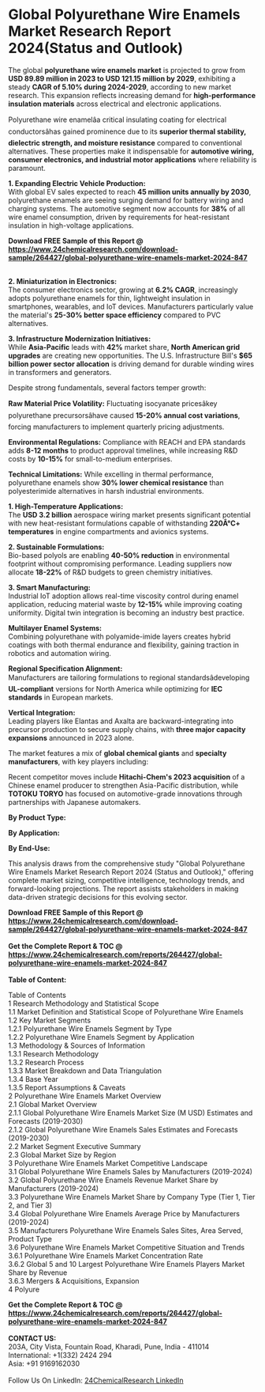 <h1>Global Polyurethane Wire Enamels Market Research Report 2024(Status and Outlook)</h1><p>The global <strong>polyurethane wire enamels market</strong> is projected to grow from <strong>USD 89.89 million in 2023 to USD 121.15 million by 2029</strong>, exhibiting a steady <strong>CAGR of 5.10% during 2024-2029</strong>, according to new market research. This expansion reflects increasing demand for <strong>high-performance insulation materials</strong> across electrical and electronic applications.</p><p>Polyurethane wire enamelâa critical insulating coating for electrical conductorsâhas gained prominence due to its <strong>superior thermal stability, dielectric strength, and moisture resistance</strong> compared to conventional alternatives. These properties make it indispensable for <strong>automotive wiring, consumer electronics, and industrial motor applications</strong> where reliability is paramount.</p><p><strong>1. Expanding Electric Vehicle Production:</strong><br>
With global EV sales expected to reach <strong>45 million units annually by 2030</strong>, polyurethane enamels are seeing surging demand for battery wiring and charging systems. The automotive segment now accounts for <strong>38%</strong> of all wire enamel consumption, driven by requirements for heat-resistant insulation in high-voltage applications.</p><div><b>Download FREE Sample of this Report @ 
            <a href="https://www.24chemicalresearch.com/download-sample/264427/global-polyurethane-wire-enamels-market-2024-847">
            https://www.24chemicalresearch.com/download-sample/264427/global-polyurethane-wire-enamels-market-2024-847</a></b></div><br><p><strong>2. Miniaturization in Electronics:</strong><br>
The consumer electronics sector, growing at <strong>6.2% CAGR</strong>, increasingly adopts polyurethane enamels for thin, lightweight insulation in smartphones, wearables, and IoT devices. Manufacturers particularly value the material's <strong>25-30% better space efficiency</strong> compared to PVC alternatives.</p><p><strong>3. Infrastructure Modernization Initiatives:</strong><br>
While <strong>Asia-Pacific</strong> leads with <strong>42%</strong> market share, <strong>North American grid upgrades</strong> are creating new opportunities. The U.S. Infrastructure Bill's <strong>$65 billion power sector allocation</strong> is driving demand for durable winding wires in transformers and generators.</p><p>Despite strong fundamentals, several factors temper growth:</p><p><strong>Raw Material Price Volatility:</strong> Fluctuating isocyanate pricesâkey polyurethane precursorsâhave caused <strong>15-20% annual cost variations</strong>, forcing manufacturers to implement quarterly pricing adjustments.</p><p><strong>Environmental Regulations:</strong> Compliance with REACH and EPA standards adds <strong>8-12 months</strong> to product approval timelines, while increasing R&amp;D costs by <strong>10-15%</strong> for small-to-medium enterprises.</p><p><strong>Technical Limitations:</strong> While excelling in thermal performance, polyurethane enamels show <strong>30% lower chemical resistance</strong> than polyesterimide alternatives in harsh industrial environments.</p><p><strong>1. High-Temperature Applications:</strong><br>
The <strong>USD 3.2 billion</strong> aerospace wiring market presents significant potential with new heat-resistant formulations capable of withstanding <strong>220Â°C+ temperatures</strong> in engine compartments and avionics systems.</p><p><strong>2. Sustainable Formulations:</strong><br>
Bio-based polyols are enabling <strong>40-50% reduction</strong> in environmental footprint without compromising performance. Leading suppliers now allocate <strong>18-22%</strong> of R&amp;D budgets to green chemistry initiatives.</p><p><strong>3. Smart Manufacturing:</strong><br>
Industrial IoT adoption allows real-time viscosity control during enamel application, reducing material waste by <strong>12-15%</strong> while improving coating uniformity. Digital twin integration is becoming an industry best practice.</p><p><strong>Multilayer Enamel Systems:</strong><br>
    Combining polyurethane with polyamide-imide layers creates hybrid coatings with both thermal endurance and flexibility, gaining traction in robotics and automation wiring.</p><p><strong>Regional Specification Alignment:</strong><br>
    Manufacturers are tailoring formulations to regional standardsâdeveloping <strong>UL-compliant</strong> versions for North America while optimizing for <strong>IEC standards</strong> in European markets.</p><p><strong>Vertical Integration:</strong><br>
    Leading players like Elantas and Axalta are backward-integrating into precursor production to secure supply chains, with <strong>three major capacity expansions</strong> announced in 2023 alone.</p><p>The market features a mix of <strong>global chemical giants</strong> and <strong>specialty manufacturers</strong>, with key players including:</p><p>Recent competitor moves include <strong>Hitachi-Chem's 2023 acquisition</strong> of a Chinese enamel producer to strengthen Asia-Pacific distribution, while <strong>TOTOKU TORYO</strong> has focused on automotive-grade innovations through partnerships with Japanese automakers.</p><p><strong>By Product Type:</strong></p><p><strong>By Application:</strong></p><p><strong>By End-Use:</strong></p><p>This analysis draws from the comprehensive study "Global Polyurethane Wire Enamels Market Research Report 2024 (Status and Outlook)," offering complete market sizing, competitive intelligence, technology trends, and forward-looking projections. The report assists stakeholders in making data-driven strategic decisions for this evolving sector.</p><div><b>Download FREE Sample of this Report @ 
            <a href="https://www.24chemicalresearch.com/download-sample/264427/global-polyurethane-wire-enamels-market-2024-847">
            https://www.24chemicalresearch.com/download-sample/264427/global-polyurethane-wire-enamels-market-2024-847</a></b></div><br><div><b>Get the Complete Report & TOC @ 
            <a href="https://www.24chemicalresearch.com/reports/264427/global-polyurethane-wire-enamels-market-2024-847">
            https://www.24chemicalresearch.com/reports/264427/global-polyurethane-wire-enamels-market-2024-847</a></b></div><br>
            <b>Table of Content:</b><p>Table of Contents<br />
1 Research Methodology and Statistical Scope<br />
1.1 Market Definition and Statistical Scope of Polyurethane Wire Enamels<br />
1.2 Key Market Segments<br />
1.2.1 Polyurethane Wire Enamels Segment by Type<br />
1.2.2 Polyurethane Wire Enamels Segment by Application<br />
1.3 Methodology & Sources of Information<br />
1.3.1 Research Methodology<br />
1.3.2 Research Process<br />
1.3.3 Market Breakdown and Data Triangulation<br />
1.3.4 Base Year<br />
1.3.5 Report Assumptions & Caveats<br />
2 Polyurethane Wire Enamels Market Overview<br />
2.1 Global Market Overview<br />
2.1.1 Global Polyurethane Wire Enamels Market Size (M USD) Estimates and Forecasts (2019-2030)<br />
2.1.2 Global Polyurethane Wire Enamels Sales Estimates and Forecasts (2019-2030)<br />
2.2 Market Segment Executive Summary<br />
2.3 Global Market Size by Region<br />
3 Polyurethane Wire Enamels Market Competitive Landscape<br />
3.1 Global Polyurethane Wire Enamels Sales by Manufacturers (2019-2024)<br />
3.2 Global Polyurethane Wire Enamels Revenue Market Share by Manufacturers (2019-2024)<br />
3.3 Polyurethane Wire Enamels Market Share by Company Type (Tier 1, Tier 2, and Tier 3)<br />
3.4 Global Polyurethane Wire Enamels Average Price by Manufacturers (2019-2024)<br />
3.5 Manufacturers Polyurethane Wire Enamels Sales Sites, Area Served, Product Type<br />
3.6 Polyurethane Wire Enamels Market Competitive Situation and Trends<br />
3.6.1 Polyurethane Wire Enamels Market Concentration Rate<br />
3.6.2 Global 5 and 10 Largest Polyurethane Wire Enamels Players Market Share by Revenue<br />
3.6.3 Mergers & Acquisitions, Expansion<br />
4 Polyure</p><div><b>Get the Complete Report & TOC @ 
            <a href="https://www.24chemicalresearch.com/reports/264427/global-polyurethane-wire-enamels-market-2024-847">
            https://www.24chemicalresearch.com/reports/264427/global-polyurethane-wire-enamels-market-2024-847</a></b></div><br><b>CONTACT US:</b><br>
            203A, City Vista, Fountain Road, Kharadi, Pune, India - 411014<br>
            International: +1(332) 2424 294<br>
            Asia: +91 9169162030 <br><br>
            Follow Us On LinkedIn: <a href="https://www.linkedin.com/company/24chemicalresearch/">24ChemicalResearch LinkedIn</a>